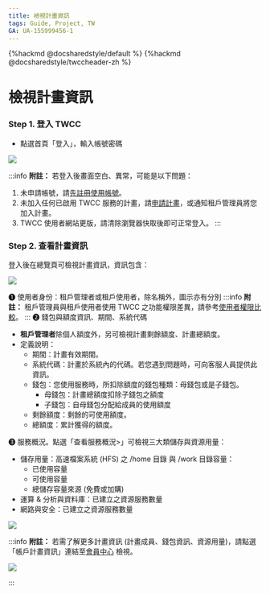 ```yaml
---
title: 檢視計畫資訊
tags: Guide, Project, TW
GA: UA-155999456-1
---
```


{%hackmd @docsharedstyle/default %}
{%hackmd @docsharedstyle/twccheader-zh %}

# 檢視計畫資訊


### Step 1. 登入 TWCC

- 點選首頁「登入」，輸入帳號密碼

![](https://cos.twcc.ai/SYS-MANUAL/uploads/upload_fa750b6f934afc81dfd47057df3f6747.png)

:::info
<i class="fa fa-paperclip fa-20" aria-hidden="true"></i> **附註：** 
若登入後畫面空白、異常，可能是以下問題：
1. 未申請帳號，請[<ins>先註冊使用帳號</ins>](https://iservice.nchc.org.tw/nchc_service/nchc_member_apply_1.php)。
2. 未加入任何已啟用 TWCC 服務的計畫，請[<ins>申請計畫</ins>](https://man.twcc.ai/@twccdocs/apply-project-and-credit-zh)，或通知租戶管理員將您加入計畫。
3. TWCC 使用者網站更版，請清除瀏覽器快取後即可正常登入。
:::

### Step 2. 查看計畫資訊

登入後在總覽頁可檢視計畫資訊，資訊包含：


![](https://cos.twcc.ai/SYS-MANUAL/uploads/upload_c99581c512066d963609d95e46bd27b5.png)



<span>&#10102;</span> 使用者身份：租戶管理者或租戶使用者，除名稱外，圖示亦有分別
:::info
<i class="fa fa-paperclip fa-20" aria-hidden="true"></i> **附註：** 租戶管理員與租戶使用者使用 TWCC 之功能權限差異，請參考[<ins>使用者權限比較</ins>](https://man.twcc.ai/@twccdocs/role-main-zh)。
:::
<span>&#10103;</span> 錢包與額度資訊、期間、系統代碼
    

- **租戶管理者**除個人額度外，另可檢視計畫剩餘額度、計畫總額度。
- 定義說明：
    - 期間：計畫有效期間。
    - 系統代碼：計畫於系統內的代碼。若您遇到問題時，可向客服人員提供此資訊。
    - 錢包：您使用服務時，所扣除額度的錢包種類：母錢包或是子錢包。
        - 母錢包：計畫總額度扣除子錢包之額度
        - 子錢包：自母錢包分配給成員的使用額度
    - 剩餘額度：剩餘的可使用額度。
    - 總額度：累計獲得的額度。

<span>&#10104;</span> 服務概況。點選「查看服務概況>」可檢視三大類儲存與資源用量：

- 儲存用量：高速檔案系統 (HFS) 之 /home 目錄 與 /work 目錄容量：
    - 已使用容量
    - 可使用容量
    - 總儲存容量來源 (免費或加購)
- 運算 & 分析與資料庫：已建立之資源服務數量
- 網路與安全：已建立之資源服務數量

![](https://cos.twcc.ai/SYS-MANUAL/uploads/upload_5cef8855d042b087b9ac07eaf4887c0c.png)


:::info
<i class="fa fa-paperclip fa-20" aria-hidden="true"></i> **附註：** 
若需了解更多計畫資訊 (計畫成員、錢包資訊、資源用量)，請點選「帳戶計畫資訊」連結至[<ins>會員中心<i class="fa fa-question-circle fa-question-circle-for-service" aria-hidden="true"></i></ins>](https://man.twcc.ai/@twsdocs/howto-service-access-service-zh) 檢視。

![](https://cos.twcc.ai/SYS-MANUAL/uploads/upload_d4898d7d844c8a3ed3fd759a19af1caa.png)

:::